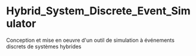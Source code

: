 # Hybrid_System_Discrete_Event_Simulator
Conception et mise en oeuvre d'un outil de simulation à événements discrets de systèmes hybrides
